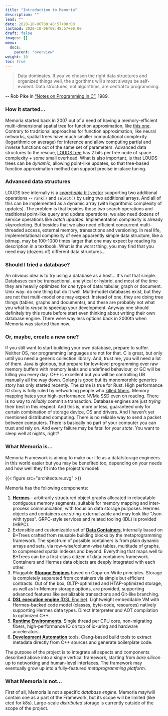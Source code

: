 ```yaml
---
title: "Introduction to Memoria"
description: ""
lead: ""
date: 2020-10-06T08:48:57+00:00
lastmod: 2020-10-06T08:48:57+00:00
draft: false
images: []
menu:
  docs:
    parent: "overview"
weight: 10
toc: true
---
```


> Data dominates. If you've chosen the right data structures and organized things well, the algorithms will almost always be self-evident. Data structures, not algorithms, are central to programming.

-- Rob Pike in [“Notes on Programming in C”](http://www.lysator.liu.se/c/pikestyle.html), 1989.

### How it started...

Memoria started back in 2007 out of a need of having a memory-efficient multi-dimensional spatial tree for function approximation, like [this one](/docs/data-zoo/associative-memory-2/). Contrary to traditional approaches for function approximation, like neural networks, spatial trees have much smaller computational complexity (logarithmic on average) for inference and allow computing partial and inverse functions out of the same set of parameters. Advanced data structures to the rescue, [LOUDS tree](/docs/data-zoo/louds-tree/) has 2 bits per tree node of space complexity + some small overhead. What is also important, is that LOUDS trees can be *dynamic*, allowing point-like updates, so that tree-based function approximation method can support precise in-place tuning.

### Advanced data structures

LOUDS tree internally is a [*searchable* bit vector](/docs/data-zoo/searchable-seq/) supporting two additional operations -- `rank()` and `select()` by using two additional arrays. And all of this can be implemented as a dynamic array (with logarithmic complexity of updates). The problem is that besides those two search operations and traditional point-like query and update operations, we also need dozens of service operations like *batch updates*. Implementation complexity is already skyrocketing. But besides that we also need efficient concurrent multi-threaded access, external memory, transactions and versioning. In real life, implementational complexity of even apparently simple data structure, like a bitmap, may be 100-1000 times larger that one may expect by reading its description in a textbook. What is the worst thing, you may find that you need may (dozens of) different data structures...

### Should I tried a database?

An obvious idea is to try using a database as a host... It's not that simple. Databases can be transactional, analytical or hybrid, and most of the time they are heavily optimized for *one* type of data: tabular, graph or document. Unix way: do *one* thing but do it well. Multi-model databases exist, but they are not that multi-model one may expect. Instead of one, they are doing tree things (tables, graphs and documents), and these are probably not what you what to *reuse* to speedup your development. Anyway one should definitely try this route before start even thinking about writing their own database engine. There were way less options back in 2000th when Memoria was started than now.

### Or, maybe, create a new one?

If you still want to start building your own database, prepare to suffer. Neither OS, nor programming languages are not for that. C is great, but only until you need a generic collection library. And, trust me, you will need a lot of them. Java is glorious, but prepare for low-level programming over raw memory buffers with memory leaks and undefined behaviour, or GC will be killing you every day. C++ is excellent but you will be controlling UB manually all the way down. Golang is good but its monomorphic generics story has only started recently. The same is true for Rust. High performance IO story is fully ruled by networking people who [killed fibers](https://github.com/victor-smirnov/green-fibers/wiki/Dialectics-of-fibers-and-coroutines-in-Cxx-and-successor-languages). Memory mapping hates your high-performance NVMe SSD even on reading. There is no way to *reliably* commit a transaction. Database engines are just *trying* their best in this respect. And this is, more or less, guaranteed only for certain combination of storage device, OS and drivers. And I haven't yet mentioned distributed computing. There is no reliable way to send a packet between computers. There is basically no part of your computer you can trust and rely on. And every failure may be fatal for your *state*. You want to sleep well at nights, right?

### What Memoria is...

Memoria Framework is aiming to make our life as a data/storage engineers in this world easier but you may be benefited too, depending on your needs and how well they fit into the project's model:

{{< figure src="architecture.svg" >}}

Memoria has the following components:

1. [**Hermes**](/docs/overview/hermes) - arbitrarily structured object graphs allocated in relocatable contiguous memory segments, suitable for memory mapping and inter-process communication, with focus on data storage purposes. Hermes objects and containers are string-externalizable and may look like "Json with types". GRPC-style services and related tooling (IDL) is provided (HRPC).
2. Extensible and customizable set of [**Data Containers**](/docs/overview/containers), internally based on B+Trees crafted from reusable building blocks by the metaprogramming framework. The spectrum of possible containers is from plain dynamic arrays and sets, via row-wise/column-wise tables, multitude of graphs, to compressed spatial indexes and beyond. Everything that maps well to B+Trees can be a first-class citizen of data containers framework. Containers and Hermes data objects are deeply integrated with each other.
3. Pluggable [**Storage Engines**](/docs/overview/storage) based on Copy-on-Write principles. Storage is completely separated from containers via simple but efficient contracts. Out of the box, OLTP-optimized and HTAP-optimized storage, as well as In-Memory storage options, are provided, supporting advanced features like serializable transactions and Git-like branching.
4. [**DSL execution engine** (DSL Engine)](/docs/overview/vm). Lightweight embeddable VM with Hermes-backed code model (classes, byte-code, resources) natively supporting Hermes data types. Direct Interpreter and AOT compilation to optimized C++.
5. [**Runtime Environments**](/docs/overview/runtime). Single thread per CPU core, non-migrating fibers, high-performance IO on top of io-uring and hardware accelerators.
6. [**Development Automation**](/docs/overview/mbt) tools. Clang-based build tools to extract metadata directly from C++ sources and generate boilerplate code.

The purpose of the project is to integrate all aspects and components described above into a single vertical framework, starting from *bare silicon* up to networking and human-level interfaces. The framework may eventually grow up into a fully-featured *metaprogramming platform*.

### What Memoria is not...

First of all, Memoria is not a specific *database engine*. Memoria may/will contain one as a part of the Framework, but its scope will be limited (like etcd for k8s). Large-scale *distributed* storage is currently outside of the scope of the project.



